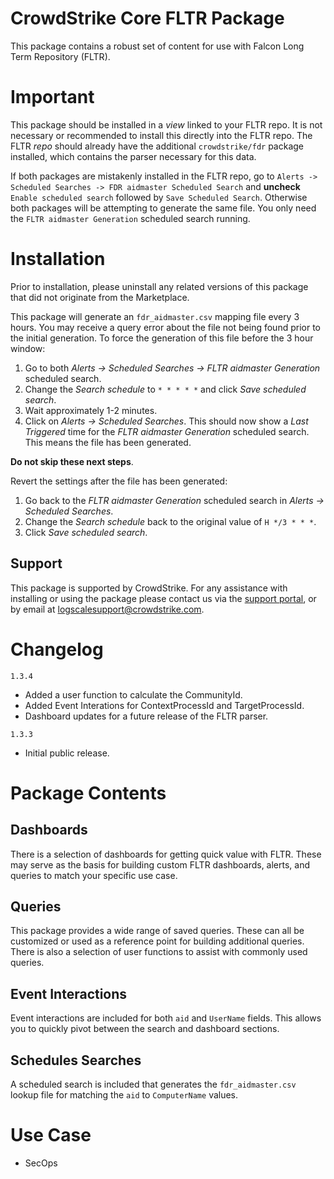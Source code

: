 # CrowdStrike Core FLTR Package

This package contains a robust set of content for use with Falcon Long Term Repository (FLTR). 

# Important

This package should be installed in a *view* linked to your FLTR repo. It is not necessary or recommended to install this directly into the FLTR repo. The FLTR *repo* should already have the additional `crowdstrike/fdr` package installed, which contains the parser necessary for this data.

If both packages are mistakenly installed in the FLTR repo, go to `Alerts -> Scheduled Searches -> FDR aidmaster Scheduled Search` and **uncheck** `Enable scheduled search` followed by `Save Scheduled Search`. Otherwise both packages will be attempting to generate the same file. You only need the `FLTR aidmaster Generation` scheduled search running. 

# Installation

Prior to installation, please uninstall any related versions of this package that did not originate from the Marketplace.

This package will generate an `fdr_aidmaster.csv` mapping file every 3 hours. You may receive a query error about the file not being found prior to the initial generation. To force the generation of this file before the 3 hour window:

1. Go to both *Alerts -> Scheduled Searches -> FLTR aidmaster Generation* scheduled search.
2. Change the *Search schedule* to `* * * * *` and click *Save scheduled search*.
3. Wait approximately 1-2 minutes.
4. Click on *Alerts -> Scheduled Searches*. This should now show a *Last Triggered* time for the *FLTR aidmaster Generation* scheduled search. This means the file has been generated.

**Do not skip these next steps**. 

Revert the settings after the file has been generated:

1. Go back to the *FLTR aidmaster Generation* scheduled search in *Alerts -> Scheduled Searches*.
2. Change the *Search schedule* back to the original value of `H */3 * * *`.
3. Click *Save scheduled search*.

## Support

This package is supported by CrowdStrike. For any assistance with installing or using the package please contact us via the [support portal](https://www.crowdstrike.com/products/observability-and-log-management/support/), or by email at logscalesupport@crowdstrike.com.

# Changelog

`1.3.4`
- Added a user function to calculate the CommunityId.
- Added Event Interations for ContextProcessId and TargetProcessId.
- Dashboard updates for a future release of the FLTR parser. 

`1.3.3`
- Initial public release. 

# Package Contents

## Dashboards

There is a selection of dashboards for getting quick value with FLTR. These may serve as the basis for building custom FLTR dashboards, alerts, and queries to match your specific use case.

## Queries

This package provides a wide range of saved queries. These can all be customized or used as a reference point for building additional queries. There is also a selection of user functions to assist with commonly used queries. 

## Event Interactions

Event interactions are included for both `aid` and `UserName` fields. This allows you to quickly pivot between the search and dashboard sections. 

## Schedules Searches

A scheduled search is included that generates the `fdr_aidmaster.csv` lookup file for matching the `aid` to `ComputerName` values. 

# Use Case

- SecOps